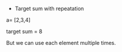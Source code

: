 - Target sum with repeatation

a= [2,3,4]

target sum = 8

But we can use each element multiple times.
